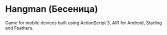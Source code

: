 # Hangman (Бесеница)

Game for mobile devices built using ActionScript 3, AIR for Android, Starling and Feathers.